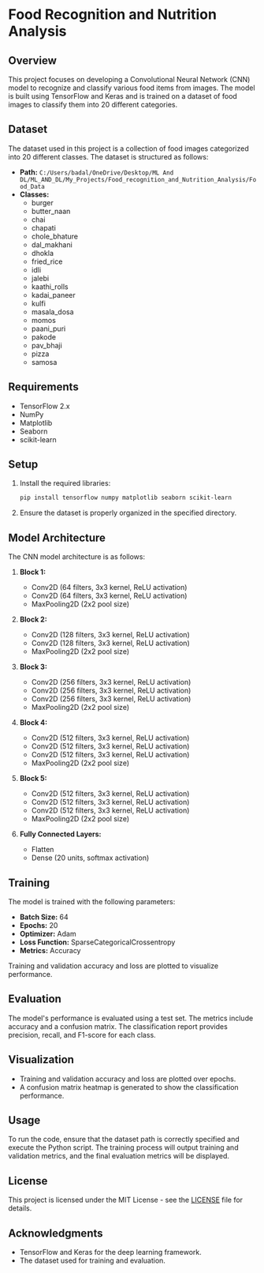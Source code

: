 # Food Recognition and Nutrition Analysis

## Overview

This project focuses on developing a Convolutional Neural Network (CNN) model to recognize and classify various food items from images. The model is built using TensorFlow and Keras and is trained on a dataset of food images to classify them into 20 different categories.

## Dataset

The dataset used in this project is a collection of food images categorized into 20 different classes. The dataset is structured as follows:

- **Path:** `C:/Users/badal/OneDrive/Desktop/ML And DL/ML_AND_DL/My_Projects/Food_recognition_and_Nutrition_Analysis/Food_Data`
- **Classes:**
  - burger
  - butter_naan
  - chai
  - chapati
  - chole_bhature
  - dal_makhani
  - dhokla
  - fried_rice
  - idli
  - jalebi
  - kaathi_rolls
  - kadai_paneer
  - kulfi
  - masala_dosa
  - momos
  - paani_puri
  - pakode
  - pav_bhaji
  - pizza
  - samosa

## Requirements

- TensorFlow 2.x
- NumPy
- Matplotlib
- Seaborn
- scikit-learn

## Setup

1. Install the required libraries:
    ```bash
    pip install tensorflow numpy matplotlib seaborn scikit-learn
    ```

2. Ensure the dataset is properly organized in the specified directory.

## Model Architecture

The CNN model architecture is as follows:

1. **Block 1:**
   - Conv2D (64 filters, 3x3 kernel, ReLU activation)
   - Conv2D (64 filters, 3x3 kernel, ReLU activation)
   - MaxPooling2D (2x2 pool size)

2. **Block 2:**
   - Conv2D (128 filters, 3x3 kernel, ReLU activation)
   - Conv2D (128 filters, 3x3 kernel, ReLU activation)
   - MaxPooling2D (2x2 pool size)

3. **Block 3:**
   - Conv2D (256 filters, 3x3 kernel, ReLU activation)
   - Conv2D (256 filters, 3x3 kernel, ReLU activation)
   - Conv2D (256 filters, 3x3 kernel, ReLU activation)
   - MaxPooling2D (2x2 pool size)

4. **Block 4:**
   - Conv2D (512 filters, 3x3 kernel, ReLU activation)
   - Conv2D (512 filters, 3x3 kernel, ReLU activation)
   - Conv2D (512 filters, 3x3 kernel, ReLU activation)
   - MaxPooling2D (2x2 pool size)

5. **Block 5:**
   - Conv2D (512 filters, 3x3 kernel, ReLU activation)
   - Conv2D (512 filters, 3x3 kernel, ReLU activation)
   - Conv2D (512 filters, 3x3 kernel, ReLU activation)
   - MaxPooling2D (2x2 pool size)

6. **Fully Connected Layers:**
   - Flatten
   - Dense (20 units, softmax activation)

## Training

The model is trained with the following parameters:

- **Batch Size:** 64
- **Epochs:** 20
- **Optimizer:** Adam
- **Loss Function:** SparseCategoricalCrossentropy
- **Metrics:** Accuracy

Training and validation accuracy and loss are plotted to visualize performance.

## Evaluation

The model's performance is evaluated using a test set. The metrics include accuracy and a confusion matrix. The classification report provides precision, recall, and F1-score for each class.

## Visualization

- Training and validation accuracy and loss are plotted over epochs.
- A confusion matrix heatmap is generated to show the classification performance.

## Usage

To run the code, ensure that the dataset path is correctly specified and execute the Python script. The training process will output training and validation metrics, and the final evaluation metrics will be displayed.

## License

This project is licensed under the MIT License - see the [LICENSE](LICENSE) file for details.

## Acknowledgments

- TensorFlow and Keras for the deep learning framework.
- The dataset used for training and evaluation.

